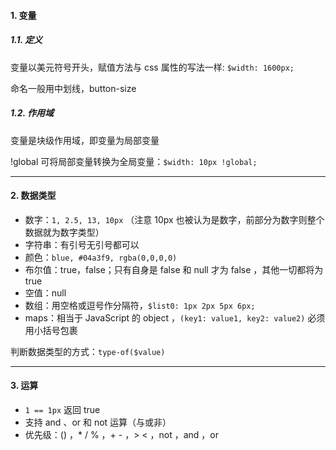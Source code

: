 #### 1. 变量

##### 1.1. 定义

变量以美元符号开头，赋值方法与 css 属性的写法一样: `$width: 1600px;`

命名一般用中划线，button-size

##### 1.2. 作用域

变量是块级作用域，即变量为局部变量

!global 可将局部变量转换为全局变量：`$width: 10px !global;`

---

#### 2. 数据类型

- 数字：`1, 2.5, 13, 10px`  （注意 10px 也被认为是数字，前部分为数字则整个数据就为数字类型）
- 字符串：有引号无引号都可以
- 颜色：`blue, #04a3f9, rgba(0,0,0,0) `
- 布尔值：true，false；只有自身是 false 和 null 才为 false ，其他一切都将为 true
- 空值：null
- 数组：用空格或逗号作分隔符，`$list0: 1px 2px 5px 6px;`
- maps：相当于 JavaScript 的 object ，`(key1: value1, key2: value2)`  必须用小括号包裹

判断数据类型的方式：`type-of($value)`

---

#### 3. 运算

- `1 == 1px`  返回 true
- 支持 and 、or 和 not 运算（与或非）
- 优先级：() ，* / % ，+ - ，> < ，not ，and ，or 